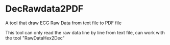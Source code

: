 # DecRawdata2PDF
A tool that draw ECG Raw Data from text file to PDF file

This tool can only read the raw data line by line from text file, can work with the tool "RawDataHex2Dec"
